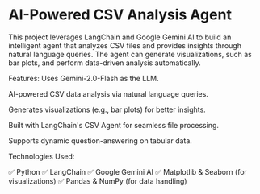 # AI-Powered CSV Analysis Agent

This project leverages LangChain and Google Gemini AI to build an intelligent agent that analyzes CSV files and provides insights through natural language queries. The agent can generate visualizations, such as bar plots, and perform data-driven analysis automatically.

Features:
Uses Gemini-2.0-Flash as the LLM.

AI-powered CSV data analysis via natural language queries.

Generates visualizations (e.g., bar plots) for better insights.

Built with LangChain's CSV Agent for seamless file processing.

Supports dynamic question-answering on tabular data.

Technologies Used:

✅ Python
✅ LangChain
✅ Google Gemini AI
✅ Matplotlib & Seaborn (for visualizations)
✅ Pandas & NumPy (for data handling)

